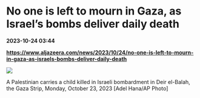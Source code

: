 # No one is left to mourn in Gaza, as Israel’s bombs deliver daily death

**2023-10-24 03:44**

**https://www.aljazeera.com/news/2023/10/24/no-one-is-left-to-mourn-in-gaza-as-israels-bombs-deliver-daily-death**

![](https://www.aljazeera.com/wp-content/uploads/2023/10/AP23296546221295-1698083638.jpg?resize=770%2C513&quality=80)

A Palestinian carries a child killed in Israeli bombardment in Deir el-Balah, the Gaza Strip, Monday, October 23, 2023 \[Adel Hana/AP Photo\]